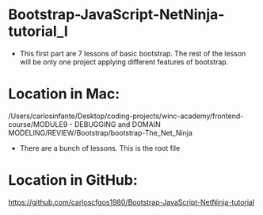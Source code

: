 # Bootstrap-JavaScript-NetNinja-tutorial_I

* This first part are 7 lessons of basic bootstrap. The rest of the lesson will be only one project applying different features of bootstrap.

# Location in Mac:
/Users/carlosinfante/Desktop/coding-projects/winc-academy/frontend-course/MODULE9 - DEBUGGING and DOMAIN MODELING/REVIEW/Bootstrap/bootstrap-The_Net_Ninja
* There are a bunch of lessons. This is the root file

# Location in GitHub:
https://github.com/carloscfgos1980/Bootstrap-JavaScript-NetNinja-tutorial
